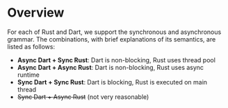 # Overview

For each of Rust and Dart, we support the synchronous and asynchronous grammar.
The combinations, with brief explanations of its semantics, are listed as follows:

* **Async Dart + Sync Rust**: Dart is non-blocking, Rust uses thread pool
* **Async Dart + Async Rust**: Dart is non-blocking, Rust uses async runtime
* **Sync Dart + Sync Rust**: Dart is blocking, Rust is executed on main thread
* ~~Sync Dart + Async Rust~~ (not very reasonable)
